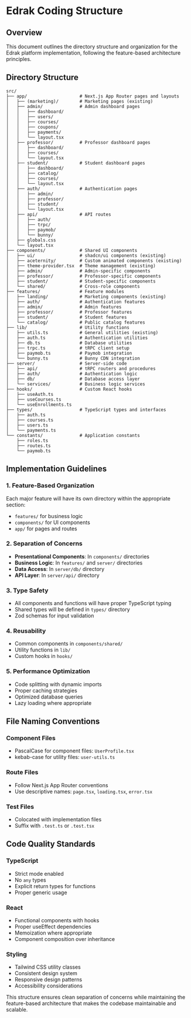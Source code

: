 # Edrak Coding Structure

## Overview

This document outlines the directory structure and organization for the Edrak platform implementation, following the feature-based architecture principles.

## Directory Structure

```
src/
├── app/                    # Next.js App Router pages and layouts
│   ├── (marketing)/        # Marketing pages (existing)
│   ├── admin/              # Admin dashboard pages
│   │   ├── dashboard/
│   │   ├── users/
│   │   ├── courses/
│   │   ├── coupons/
│   │   ├── payments/
│   │   └── layout.tsx
│   ├── professor/          # Professor dashboard pages
│   │   ├── dashboard/
│   │   ├── courses/
│   │   └── layout.tsx
│   ├── student/            # Student dashboard pages
│   │   ├── dashboard/
│   │   ├── catalog/
│   │   ├── courses/
│   │   └── layout.tsx
│   ├── auth/               # Authentication pages
│   │   ├── admin/
│   │   ├── professor/
│   │   ├── student/
│   │   └── layout.tsx
│   ├── api/                # API routes
│   │   ├── auth/
│   │   ├── trpc/
│   │   ├── paymob/
│   │   └── bunny/
│   ├── globals.css
│   └── layout.tsx
├── components/             # Shared UI components
│   ├── ui/                 # shadcn/ui components (existing)
│   ├── aceternity/         # Custom animated components (existing)
│   ├── theme-provider.tsx  # Theme management (existing)
│   ├── admin/              # Admin-specific components
│   ├── professor/          # Professor-specific components
│   ├── student/            # Student-specific components
│   └── shared/             # Cross-role components
├── features/               # Feature modules
│   ├── landing/            # Marketing components (existing)
│   ├── auth/               # Authentication features
│   ├── admin/              # Admin features
│   ├── professor/          # Professor features
│   ├── student/            # Student features
│   └── catalog/            # Public catalog features
├── lib/                    # Utility functions
│   ├── utils.ts            # General utilities (existing)
│   ├── auth.ts             # Authentication utilities
│   ├── db.ts               # Database utilities
│   ├── trpc.ts             # tRPC client setup
│   ├── paymob.ts           # Paymob integration
│   └── bunny.ts            # Bunny CDN integration
├── server/                 # Server-side code
│   ├── api/                # tRPC routers and procedures
│   ├── auth/               # Authentication logic
│   ├── db/                 # Database access layer
│   └── services/           # Business logic services
├── hooks/                  # Custom React hooks
│   ├── useAuth.ts
│   ├── useCourses.ts
│   └── useEnrollments.ts
├── types/                  # TypeScript types and interfaces
│   ├── auth.ts
│   ├── courses.ts
│   ├── users.ts
│   └── payments.ts
└── constants/              # Application constants
    ├── roles.ts
    ├── routes.ts
    └── paymob.ts
```

## Implementation Guidelines

### 1. Feature-Based Organization

Each major feature will have its own directory within the appropriate section:

- `features/` for business logic
- `components/` for UI components
- `app/` for pages and routes

### 2. Separation of Concerns

- **Presentational Components**: In `components/` directories
- **Business Logic**: In `features/` and `server/` directories
- **Data Access**: In `server/db/` directory
- **API Layer**: In `server/api/` directory

### 3. Type Safety

- All components and functions will have proper TypeScript typing
- Shared types will be defined in `types/` directory
- Zod schemas for input validation

### 4. Reusability

- Common components in `components/shared/`
- Utility functions in `lib/`
- Custom hooks in `hooks/`

### 5. Performance Optimization

- Code splitting with dynamic imports
- Proper caching strategies
- Optimized database queries
- Lazy loading where appropriate

## File Naming Conventions

### Component Files

- PascalCase for component files: `UserProfile.tsx`
- kebab-case for utility files: `user-utils.ts`

### Route Files

- Follow Next.js App Router conventions
- Use descriptive names: `page.tsx`, `loading.tsx`, `error.tsx`

### Test Files

- Colocated with implementation files
- Suffix with `.test.ts` or `.test.tsx`

## Code Quality Standards

### TypeScript

- Strict mode enabled
- No `any` types
- Explicit return types for functions
- Proper generic usage

### React

- Functional components with hooks
- Proper useEffect dependencies
- Memoization where appropriate
- Component composition over inheritance

### Styling

- Tailwind CSS utility classes
- Consistent design system
- Responsive design patterns
- Accessibility considerations

This structure ensures clean separation of concerns while maintaining the feature-based architecture that makes the codebase maintainable and scalable.
